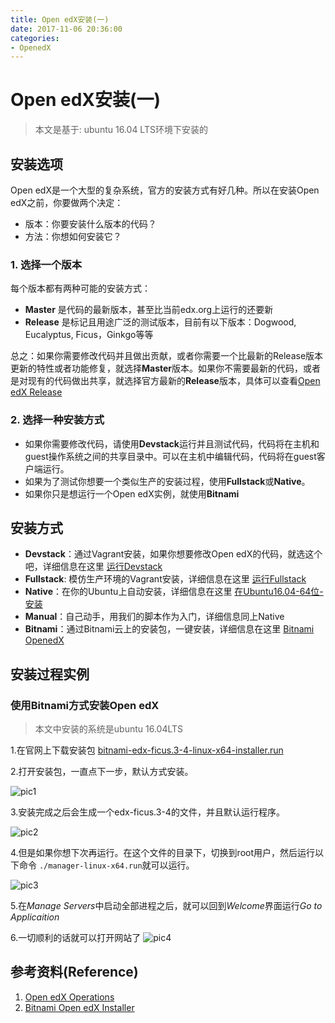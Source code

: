 ```yaml
---
title: Open edX安装(一)
date: 2017-11-06 20:36:00
categories:
- OpenedX
---
```

# Open edX安装(一)
> 本文是基于: ubuntu 16.04 LTS环境下安装的

## 安装选项
Open edX是一个大型的复杂系统，官方的安装方式有好几种。所以在安装Open edX之前，你要做两个决定：
- 版本：你要安装什么版本的代码？
- 方法：你想如何安装它？

### 1. 选择一个版本

 每个版本都有两种可能的安装方式：
- **Master** 是代码的最新版本，甚至比当前edx.org上运行的还要新
- **Release** 是标记且用途广泛的测试版本，目前有以下版本：Dogwood, Eucalyptus, Ficus，Ginkgo等等

总之：如果你需要修改代码并且做出贡献，或者你需要一个比最新的Release版本更新的特性或者功能修复，就选择**Master**版本。如果你不需要最新的代码，或者是对现有的代码做出共享，就选择官方最新的**Release**版本，具体可以查看[Open edX Release](https://openedx.atlassian.net/wiki/spaces/DOC/pages/11108700/Open+edX+Releases)

### 2. 选择一种安装方式
- 如果你需要修改代码，请使用**Devstack**运行并且测试代码，代码将在主机和guest操作系统之间的共享目录中。可以在主机中编辑代码，代码将在guest客户端运行。
- 如果为了测试你想要一个类似生产的安装过程，使用**Fullstack**或**Native**。
- 如果你只是想运行一个Open edX实例，就使用**Bitnami**

## 安装方式
- **Devstack**：通过Vagrant安装，如果你想要修改Open edX的代码，就选这个吧，详细信息在这里 [运行Devstack](https://openedx.atlassian.net/wiki/spaces/OpenOPS/pages/60227787/Running+Devstack)
- **Fullstack**: 模仿生产环境的Vagrant安装，详细信息在这里 [运行Fullstack](https://openedx.atlassian.net/wiki/spaces/OpenOPS/pages/60227777/Running+Fullstack)
- **Native**：在你的Ubuntu上自动安装，详细信息在这里 [在Ubuntu16.04-64位-安装](https://openedx.atlassian.net/wiki/spaces/OpenOPS/pages/146440579/Native+Open+edX+Ubuntu+16.04+64+bit+Installation)
- **Manual**：自己动手，用我们的脚本作为入门，详细信息同上Native
- **Bitnami**：通过Bitnami云上的安装包，一键安装，详细信息在这里 [Bitnami OpenedX](http://bitnami.com/stack/edx)

## 安装过程实例

### 使用Bitnami方式安装Open edX
> 本文中安装的系统是ubuntu 16.04LTS

1.在官网上下载安装包
[bitnami-edx-ficus.3-4-linux-x64-installer.run](https://bitnami.com/stack/edx)

2.打开安装包，一直点下一步，默认方式安装。

![pic1](http://35.194.234.238/pic/20171106-1.png)

3.安装完成之后会生成一个edx-ficus.3-4的文件，并且默认运行程序。

![pic2](http://35.194.234.238/pic/20171106-2.png)

4.但是如果你想下次再运行。在这个文件的目录下，切换到root用户，然后运行以下命令 `./manager-linux-x64.run`就可以运行。

![pic3](http://35.194.234.238/pic/20171106-3.png)

5.在*Manage Servers*中启动全部进程之后，就可以回到*Welcome*界面运行*Go to Applicaition*

6.一切顺利的话就可以打开网站了
![pic4](http://35.194.234.238/pic/20171106-4.png)

## 参考资料(Reference)
1. [Open edX Operations](https://openedx.atlassian.net/wiki/spaces/OpenOPS/pages/60227779/Open+edX+Installation+Options)
2. [Bitnami Open edX Installer](https://docs.bitnami.com/installer/apps/edx/)
